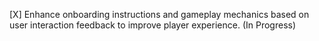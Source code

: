 [X] Enhance onboarding instructions and gameplay mechanics based on user interaction feedback to improve player experience. (In Progress)
